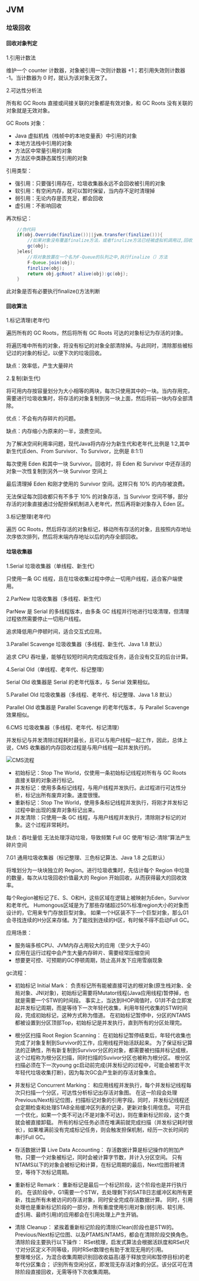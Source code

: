 ## JVM

### 垃圾回收

#### 回收对象判定

1.引用计数法

维护一个 counter 计数器，对象被引用一次则计数器 +1；若引用失效则计数器 -1。当计数器为 0 时，就认为该对象无效了。

2.可达性分析法

所有和 GC Roots 直接或间接关联的对象都是有效对象，和 GC Roots 没有关联的对象就是无效对象。

GC Roots 对象：

* Java 虚拟机栈（栈帧中的本地变量表）中引用的对象
* 本地方法栈中引用的对象
* 方法区中常量引用的对象
* 方法区中类静态属性引用的对象

引用类型：

* 强引用：只要强引用存在，垃圾收集器永远不会回收被引用的对象
* 软引用：有空闲内存，就可以暂时保留，当内存不足时清理掉
* 弱引用：无论内存是否充足，都会回收
* 虚引用：不影响回收

再次标记：
```java
    //伪代码
    if(obj.Override(finzlize())||jvm.transfer(finzlize())){
        //如果对象没有覆盖finalize方法，或者finzlize方法已经被虚拟机调用过,回收对象
        gc(obj);
    }eles{
        //将对象放置在一个名为F-Queue的队列之中,执行finalize（）方法
        F-Queue.join(obj);
        finzlize(obj);
        return obj.gcRoot? alive(obj):gc(obj);
    }
```

此对象是否有必要执行finalize()方法判断


#### 回收算法

1.标记清理(老年代)

遍历所有的 GC Roots，然后将所有 GC Roots 可达的对象标记为存活的对象。

将遍历堆中所有的对象，将没有标记的对象全部清除掉。与此同时，清除那些被标记过的对象的标记，以便下次的垃圾回收。

缺点：效率低，产生大量碎片

2.复制(新生代)

将可用内存按容量划分为大小相等的两块，每次只使用其中的一块。当内存用完，需要进行垃圾收集时，将存活的对象复制到另一块上面，然后将前一块内存全部清除。

优点：不会有内存碎片的问题。

缺点：内存缩小为原来的一半，浪费空间。

为了解决空间利用率问题，现代Java将内存分为新生代和老年代,比例是 1:2,其中新生代(Eden、From Survivor、To Survivor，比例是 8:1:1)

每次使用 Eden 和其中一块 Survivor。回收时，将 Eden 和 Survivor 中还存活的对象一次性复制到另外一块 Survivor 空间上

最后清理掉 Eden 和刚才使用的 Survivor 空间。这样只有 10% 的内存被浪费。

无法保证每次回收都只有不多于 10% 的对象存活，当 Survivor 空间不够，部分存活的对象直接通过分配担保机制进入老年代，然后再将新对象存入 Eden 区。

3.标记整理(老年代)

遍历 GC Roots，然后将存活的对象标记，移动所有存活的对象，且按照内存地址次序依次排列，然后将末端内存地址以后的内存全部回收。


#### 垃圾收集器

1.Serial 垃圾收集器（单线程、新生代）

只使用一条 GC 线程，且在垃圾收集过程中停止一切用户线程，适合客户端使用。

2.ParNew 垃圾收集器（多线程、新生代）

ParNew 是 Serial 的多线程版本，由多条 GC 线程并行地进行垃圾清理，但清理过程依然需要停止一切用户线程。

追求降低用户停顿时间，适合交互式应用。

3.Parallel Scavenge 垃圾收集器（多线程、新生代、Java 1.8 默认）

追求 CPU 吞吐量，能够在较短时间内完成指定任务，适合没有交互的后台计算。

4.Serial Old（单线程、老年代、标记整理）

Serial Old 收集器是 Serial 的老年代版本，与 Serial 效果相似。

5.Parallel Old 垃圾收集器（多线程、老年代、标记整理、Java 1.8 默认）

Parallel Old 收集器是 Parallel Scavenge 的老年代版本，与 Parallel Scavenge 效果相似。

6.CMS 垃圾收集器（多线程、老年代、标记清理）

并发标记与并发清除过程耗时最长，且可以与用户线程一起工作，因此，总体上说，CMS 收集器的内存回收过程是与用户线程一起并发执行的。

![CMS流程](https://github.com/doocs/jvm/blob/main/docs/images/cms.png?raw=true)

* 初始标记：Stop The World，仅使用一条初始标记线程对所有与 GC Roots 直接关联的对象进行标记。
* 并发标记：使用多条标记线程，与用户线程并发执行。此过程进行可达性分析，标记出所有废弃对象。速度很慢。
* 重新标记：Stop The World，使用多条标记线程并发执行，将刚才并发标记过程中新出现的废弃对象标记出来。
* 并发清除：只使用一条 GC 线程，与用户线程并发执行，清除刚才标记的对象。这个过程非常耗时。

缺点：吞吐量低 无法处理浮动垃圾，导致频繁 Full GC 使用“标记-清除”算法产生碎片空间

7.G1 通用垃圾收集器（标记整理、三色标记算法、Java 1.8 之后默认）

将堆划分为一块块独立的 Region。进行垃圾收集时，先估计每个 Region 中垃圾的数量，每次从垃圾回收价值最大的 Region 开始回收，从而获得最大的回收效率。

每个Region被标记了E、S、O和H，这些区域在逻辑上被映射为Eden，Survivor和老年代。
Humongous区域是为了那些存储超过50%标准region大小的对象而设计的，它用来专门存放巨型对象。
如果一个H区装不下一个巨型对象，那么G1会寻找连续的H分区来存储。为了能找到连续的H区，有时候不得不启动Full GC。

应用场景：
* 服务端多核CPU、JVM内存占用较大的应用（至少大于4G）
* 应用在运行过程中会产生大量内存碎片、需要经常压缩空间
* 想要更可控、可预期的GC停顿周期，防止高并发下应用雪崩现象



gc流程：

* 初始标记 Initial Mark：
  负责标记所有能被直接可达的根对象(原生栈对象、全局对象、JNI对象)，初始标记需要将Mutator线程(Java应用线程)暂停掉，也就是需要一个STW的时间段。
  事实上，当达到IHOP阈值时，G1并不会立即发起并发标记周期，而是等待下一次年轻代收集，利用年轻代收集的STW时间段，完成初始标记，这种方式称为借道。 
  在初始标记暂停中，分区的NTAMS都被设置到分区顶部Top，初始标记是并发执行，直到所有的分区处理完。


* 根分区扫描 Root Region Scanning：
  在初始标记暂停结束后，年轻代收集也完成了对象复制到Survivor的工作，应用线程开始活跃起来。
  为了保证标记算法的正确性，所有新复制到Survivor分区的对象，都需要被扫描并标记成根，这个过程称为根分区扫描，同时扫描的Suvivor分区也被称为根分区。
  根分区扫描必须在下一次young gc启动前完成(并发标记的过程中，可能会被若干次年轻代垃圾收集打断)，因为每次GC会产生新的存活对象集合。


* 并发标记 Concurrent Marking：
  和应用线程并发执行，每个并发标记线程每次只扫描一个分区，可达性分析标记出存活对象图。
  在这一阶段会处理Previous/Next标记位图，扫描标记对象的引用字段。同时，并发标记线程还会定期检查和处理STAB全局缓冲区列表的记录，更新对象引用信息。
  可开启一个优化，如果一个类不可达(不是对象不可达)，则在重新标记阶段，这个类就会被直接卸载。
  所有的标记任务必须在堆满前就完成扫描（并发标记耗时很长），如果堆满前没有完成标记任务，则会触发担保机制，经历一次长时间的串行Full GC。
  

* 存活数据计算 Live Data Accounting：
  存活数据计算是标记操作的附加产物，只要一个对象被标记，同时会被计算字节数，并计入分区空间。
  只有NTAMS以下的对象会被标记和计算，在标记周期的最后，Next位图将被清空，等待下次标记周期。
  

* 重新标记 Remark：
  重新标记是最后一个标记阶段，这个阶段也是并行执行的。
  在该阶段中，G1需要一个STW，去处理剩下的SATB日志缓冲区和所有更新，找出所有未被访问的存活对象，同时安全完成存活数据计算。
  同时，引用处理也是重新标记阶段的一部分，所有重度使用引用对象(弱引用、软引用、虚引用、最终引用)的应用都会在引用处理上产生开销。


* 清除 Cleanup：
  紧挨着重新标记阶段的清除(Clean)阶段也是STW的。Previous/Next标记位图、以及PTAMS/NTAMS，都会在清除阶段交换角色。清除阶段主要执行以下操作：
  RSet梳理，启发式算法会根据活跃度和RSet尺寸对分区定义不同等级，同时RSet数理也有助于发现无用的引用。    
  整理堆分区，为混合收集周期识别回收收益高(基于释放空间和暂停目标)的老年代分区集合；
  识别所有空闲分区，即发现无存活对象的分区。该分区可在清除阶段直接回收，无需等待下次收集周期。

